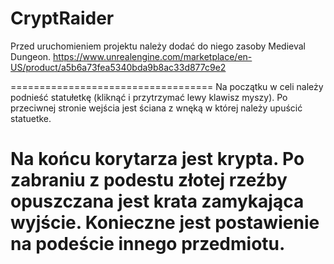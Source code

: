 # CryptRaider
 
Przed uruchomieniem projektu należy dodać do niego zasoby Medieval Dungeon. 
https://www.unrealengine.com/marketplace/en-US/product/a5b6a73fea5340bda9b8ac33d877c9e2

===================================
Na początku w celi należy podnieść statułetkę (kliknąć i przytrzymać lewy klawisz myszy). Po przeciwnej stronie wejścia jest ściana z wnęką w której należy upuścić statuetke. 

Na końcu korytarza jest krypta. Po zabraniu z podestu złotej rzeźby opuszczana jest krata zamykająca wyjście. Konieczne jest postawienie na podeście innego przedmiotu.
===================================
